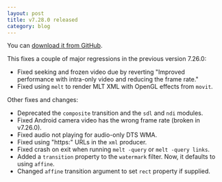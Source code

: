 ```yaml
---
layout: post
title: v7.28.0 released
category: blog
---
```

You can [download it from GitHub](https://github.com/mltframework/mlt/releases/tag/v7.28.0).

This fixes a couple of major regressions in the previous version 7.26.0:
  * Fixed seeking and frozen video due by reverting "Improved performance with
    intra-only video and reducing the frame rate."
  * Fixed using `melt` to render MLT XML with OpenGL effects from `movit`.

Other fixes and changes:
  * Deprecated the `composite` transition and the `sdl` and `ndi` modules.
  * Fixed Android camera video has the wrong frame rate (broken in v7.26.0).
  * Fixed audio not playing for audio-only DTS WMA.
  * Fixed using "https:" URLs in the `xml` producer.
  * Fixed crash on exit when running `melt -query` or `melt -query links`.
  * Added a `transition` property to the `watermark` filter. Now, it defaults
    to using `affine`.
  * Changed `affine` transition argument to set `rect` property if supplied.
